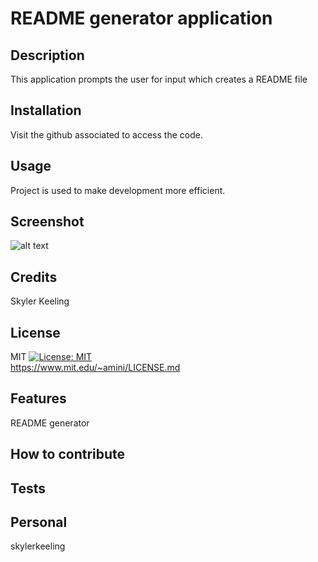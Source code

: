 # README generator application

## Description 

This application prompts the user for input which creates a README file

## Installation 

Visit the github associated to access the code.

## Usage

Project is used to make development more efficient.

## Screenshot

![alt text]()

## Credits

Skyler Keeling

## License

MIT
[![License: MIT](https://img.shields.io/badge/License-MIT-yellow.svg)](https://opensource.org/licenses/MIT)
<br>
https://www.mit.edu/~amini/LICENSE.md

## Features

README generator

## How to contribute 



## Tests 



## Personal

skylerkeeling
